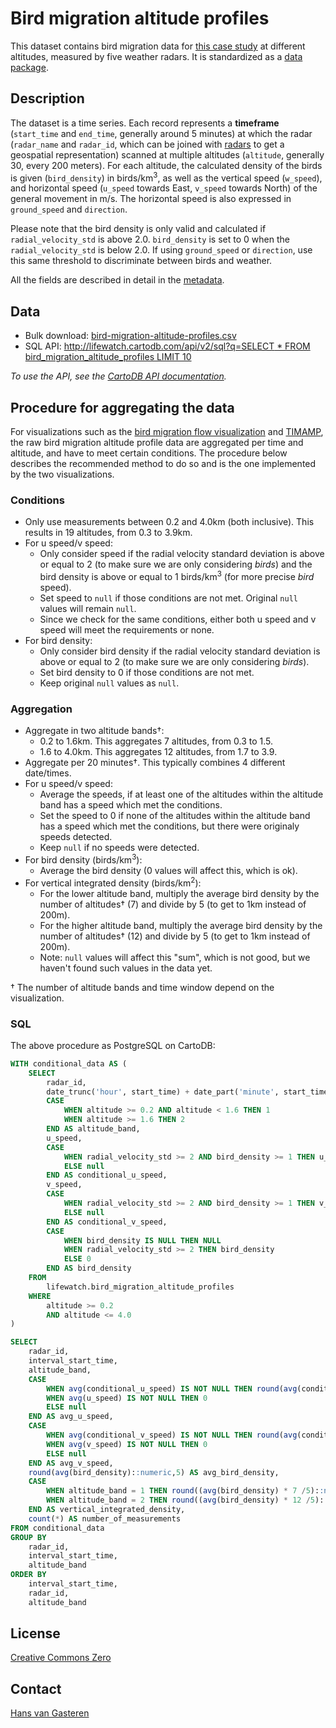 # Bird migration altitude profiles

This dataset contains bird migration data for [this case study](https://github.com/enram/case-study) at different altitudes, measured by five weather radars. It is standardized as a [data package](http://dataprotocols.org/data-packages/).

## Description

The dataset is a time series. Each record represents a **timeframe** (`start_time` and `end_time`, generally around 5 minutes) at which the radar (`radar_name` and `radar_id`, which can be joined with [radars](https://github.com/enram/case-study/tree/master/data/radars) to get a geospatial representation) scanned at multiple altitudes (`altitude`, generally 30, every 200 meters). For each altitude, the calculated density of the birds is given (`bird_density`) in birds/km<sup>3</sup>, as well as the vertical speed (`w_speed`), and horizontal speed (`u_speed` towards East, `v_speed` towards North) of the general movement in m/s. The horizontal speed is also expressed in `ground_speed` and `direction`.

Please note that the bird density is only valid and calculated if `radial_velocity_std` is above 2.0. `bird_density` is set to 0 when the `radial_velocity_std` is below 2.0. If using `ground_speed` or `direction`, use this same threshold to discriminate between birds and weather.

All the fields are described in detail in the [metadata](datapackage.json).

## Data

* Bulk download: [bird-migration-altitude-profiles.csv](bird-migration-altitude-profiles.csv)
* SQL API: [http://lifewatch.cartodb.com/api/v2/sql?q=SELECT * FROM bird_migration_altitude_profiles LIMIT 10](http://lifewatch.cartodb.com/api/v2/sql?q=SELECT%20*%20FROM%20bird_migration_altitude_profiles%20LIMIT%2010)

*To use the API, see the [CartoDB API documentation](http://docs.cartodb.com/cartodb-platform/sql-api.html).*

## Procedure for aggregating the data

For visualizations such as the [bird migration flow visualization](http://enram.github.io/bird-migration-flow-visualization/viz/) and [TIMAMP](http://timamp.github.io/), the raw bird migration altitude profile data are aggregated per time and altitude, and have to meet certain conditions. The procedure below describes the recommended method to do so and is the one implemented by the two visualizations.

### Conditions

* Only use measurements between 0.2 and 4.0km (both inclusive). This results in 19 altitudes, from 0.3 to 3.9km.
* For u speed/v speed:
    * Only consider speed if the radial velocity standard deviation is above or equal to 2 (to make sure we are only considering *birds*) and the bird density is above or equal to 1 birds/km<sup>3</sup> (for more precise *bird* speed).
    * Set speed to `null` if those conditions are not met. Original `null` values will remain `null`.
    * Since we check for the same conditions, either both u speed and v speed will meet the requirements or none.
* For bird density:
    * Only consider bird density if the radial velocity standard deviation is above or equal to 2 (to make sure we are only considering *birds*).
    * Set bird density to 0 if those conditions are not met.
    * Keep original `null` values as `null`.

### Aggregation

* Aggregate in two altitude bands†:
    * 0.2 to 1.6km. This aggregates 7 altitudes, from 0.3 to 1.5.
    * 1.6 to 4.0km. This aggregates 12 altitudes, from 1.7 to 3.9.
* Aggregate per 20 minutes†. This typically combines 4 different date/times.
* For u speed/v speed:
    * Average the speeds, if at least one of the altitudes within the altitude band has a speed which met the conditions.
    * Set the speed to 0 if none of the altitudes within the altitude band has a speed which met the conditions, but there were originaly speeds detected.
    * Keep `null` if no speeds were detected.
* For bird density (birds/km<sup>3</sup>):
    * Average the bird density (0 values will affect this, which is ok).
* For vertical integrated density (birds/km<sup>2</sup>):
    * For the lower altitude band, multiply the average bird density by the number of altitudes† (7) and divide by 5 (to get to 1km instead of 200m).
    * For the higher altitude band, multiply the average bird density by the number of altitudes† (12) and divide by 5 (to get to 1km instead of 200m).
    * Note: `null` values will affect this "sum", which is not good, but we haven't found such values in the data yet.

† The number of altitude bands and time window depend on the visualization.

### SQL

The above procedure as PostgreSQL on CartoDB:

```SQL
WITH conditional_data AS (
    SELECT
        radar_id,
        date_trunc('hour', start_time) + date_part('minute', start_time)::int / 20 * interval '20 min' AS interval_start_time,
        CASE
            WHEN altitude >= 0.2 AND altitude < 1.6 THEN 1
            WHEN altitude >= 1.6 THEN 2
        END AS altitude_band,
        u_speed,
        CASE
            WHEN radial_velocity_std >= 2 AND bird_density >= 1 THEN u_speed
            ELSE null
        END AS conditional_u_speed,
        v_speed,
        CASE
            WHEN radial_velocity_std >= 2 AND bird_density >= 1 THEN v_speed
            ELSE null
        END AS conditional_v_speed,
        CASE
            WHEN bird_density IS NULL THEN NULL
            WHEN radial_velocity_std >= 2 THEN bird_density
            ELSE 0
        END AS bird_density
    FROM
        lifewatch.bird_migration_altitude_profiles
    WHERE
        altitude >= 0.2
        AND altitude <= 4.0
)

SELECT
    radar_id,
    interval_start_time,
    altitude_band,
    CASE
        WHEN avg(conditional_u_speed) IS NOT NULL THEN round(avg(conditional_u_speed)::numeric,5)
        WHEN avg(u_speed) IS NOT NULL THEN 0
        ELSE null
    END AS avg_u_speed,
    CASE
        WHEN avg(conditional_v_speed) IS NOT NULL THEN round(avg(conditional_v_speed)::numeric,5)
        WHEN avg(v_speed) IS NOT NULL THEN 0
        ELSE null
    END AS avg_v_speed,
    round(avg(bird_density)::numeric,5) AS avg_bird_density,
    CASE
        WHEN altitude_band = 1 THEN round((avg(bird_density) * 7 /5)::numeric,5)
        WHEN altitude_band = 2 THEN round((avg(bird_density) * 12 /5)::numeric,5)
    END AS vertical_integrated_density,
    count(*) AS number_of_measurements
FROM conditional_data
GROUP BY
    radar_id,
    interval_start_time,
    altitude_band
ORDER BY
    interval_start_time,
    radar_id,
    altitude_band
```

## License

[Creative Commons Zero](http://creativecommons.org/publicdomain/zero/1.0/)

## Contact

[Hans van Gasteren](https://twitter.com/hvangasteren)
